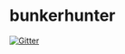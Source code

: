 # bunkerhunter

[![Gitter](https://badges.gitter.im/Join%20Chat.svg)](https://gitter.im/broding/bunkerhunter?utm_source=badge&utm_medium=badge&utm_campaign=pr-badge&utm_content=badge)